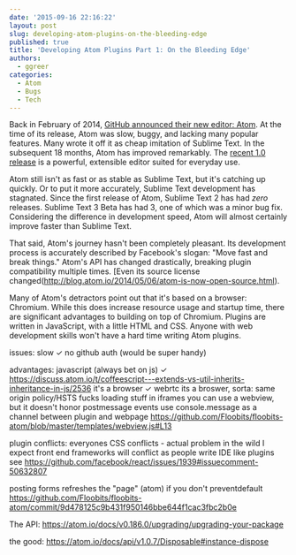 ```yaml
---
date: '2015-09-16 22:16:22'
layout: post
slug: developing-atom-plugins-on-the-bleeding-edge
published: true
title: 'Developing Atom Plugins Part 1: On the Bleeding Edge'
authors:
  - ggreer
categories:
  - Atom
  - Bugs
  - Tech
---
```


Back in February of 2014, [GitHub announced their new editor: Atom](http://blog.atom.io/2014/02/26/introducing-atom.html). At the time of its release, Atom was slow, buggy, and lacking many popular features. Many wrote it off it as cheap imitation of Sublime Text. In the subsequent 18 months, Atom has improved remarkably. The [recent 1.0 release](http://blog.atom.io/2015/06/25/atom-1-0.html) is a powerful, extensible editor suited for everyday use.

Atom still isn't as fast or as stable as Sublime Text, but it's catching up quickly. Or to put it more accurately, Sublime Text development has stagnated. Since the first release of Atom, Sublime Text 2 has had *zero* releases. Sublime Text 3 Beta has had 3, one of which was a minor bug fix. Considering the difference in development speed, Atom will almost certainly improve faster than Sublime Text.

That said, Atom's journey hasn't been completely pleasant. Its development process is accurately described by Facebook's slogan: "Move fast and break things." Atom's API has changed drastically, breaking plugin compatibility multiple times. [Even its source license changed(http://blog.atom.io/2014/05/06/atom-is-now-open-source.html).

Many of Atom's detractors point out that it's based on a browser: Chromium. While this does increase resource usage and startup time, there are significant advantages to building on top of Chromium. Plugins are written in JavaScript, with a little HTML and CSS. Anyone with web development skills won't have a hard time writing Atom plugins.

issues:
slow ✓
no github auth (would be super handy)

advantages:
javascript (always bet on js) ✓
  https://discuss.atom.io/t/coffeescript---extends-vs-util-inherits-inheritance-in-js/2536
it's a browser ✓
  webrtc
  its a broswer, sorta:
    same origin policy/HSTS fucks loading stuff in iframes
    you can use a webview, but it doesn't honor postmessage events
      use console.message as a channel between plugin and webpage
        https://github.com/Floobits/floobits-atom/blob/master/templates/webview.js#L13

  plugin conflicts:
    everyones CSS conflicts - actual problem in the wild
    I expect front end frameworks will conflict as people write IDE like plugins
      see https://github.com/facebook/react/issues/1939#issuecomment-50632807

  posting forms refreshes the "page" (atom) if you don't preventdefault
  https://github.com/Floobits/floobits-atom/commit/9d478125c9b431f950146bbe644f1cac3fbc2b0e



The API:
  https://atom.io/docs/v0.186.0/upgrading/upgrading-your-package

  the good:
    https://atom.io/docs/api/v1.0.7/Disposable#instance-dispose
